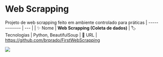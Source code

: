 # Web Scrapping

Projeto de web scrapping feito em ambiente controlado para práticas
| -------------  | --- |
| :sparkles: Nome        | **Web Scrapping (Coleta de dados)**
| :label: Tecnologias | Python, BeautifulSoup
| :rocket: URL         | https://github.com/brprado/FirstWebScrapping


<!-- Inserir imagem com a #vitrinedev ao final do link -->
![](https://blog.apify.com/content/images/2022/09/what_is_web_scraping.png#vitrinedev)
